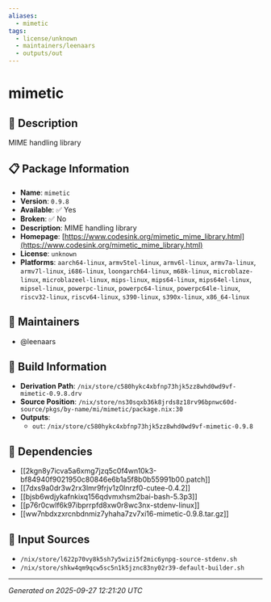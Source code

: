 ```yaml
---
aliases:
  - mimetic
tags:
  - license/unknown
  - maintainers/leenaars
  - outputs/out
---
```


# mimetic

## 📝 Description

MIME handling library

## 📋 Package Information

- **Name**: `mimetic`
- **Version**: `0.9.8`
- **Available**: ✅ Yes
- **Broken**: ✅ No
- **Description**: MIME handling library
- **Homepage**: [https://www.codesink.org/mimetic_mime_library.html](https://www.codesink.org/mimetic_mime_library.html)
- **License**: `unknown`
- **Platforms**: `aarch64-linux`, `armv5tel-linux`, `armv6l-linux`, `armv7a-linux`, `armv7l-linux`, `i686-linux`, `loongarch64-linux`, `m68k-linux`, `microblaze-linux`, `microblazeel-linux`, `mips-linux`, `mips64-linux`, `mips64el-linux`, `mipsel-linux`, `powerpc-linux`, `powerpc64-linux`, `powerpc64le-linux`, `riscv32-linux`, `riscv64-linux`, `s390-linux`, `s390x-linux`, `x86_64-linux`
## 👥 Maintainers

- @leenaars


## 🔧 Build Information

- **Derivation Path**: `/nix/store/c580hykc4xbfnp73hjk5zz8whd0wd9vf-mimetic-0.9.8.drv`
- **Source Position**: `/nix/store/ns30sqxb36k8jrds8z18rv96bpnwc60d-source/pkgs/by-name/mi/mimetic/package.nix:30`
- **Outputs**:
  - `out`:  `/nix/store/c580hykc4xbfnp73hjk5zz8whd0wd9vf-mimetic-0.9.8`

## 🔗 Dependencies

- [[2kgn8y7icva5a6xmg7jzq5c0f4wn10k3-bf84940f9021950c80846e6b1a5f8b0b55991b00.patch]]
- [[7dxs9a0dr3w2rx3lmr9frjv1z0lnrzf0-cutee-0.4.2]]
- [[bjsb6wdjykafnkixq156qdvmxhsm2bai-bash-5.3p3]]
- [[p76r0cwlf6k97ibprrpfd8xw0r8wc3nx-stdenv-linux]]
- [[ww7nbdxzxrcnbdnmiz7yhaha7zv7xi16-mimetic-0.9.8.tar.gz]]

## 📁 Input Sources

- `/nix/store/l622p70vy8k5sh7y5wizi5f2mic6ynpg-source-stdenv.sh`
- `/nix/store/shkw4qm9qcw5sc5n1k5jznc83ny02r39-default-builder.sh`

---
*Generated on 2025-09-27 12:21:20 UTC*
